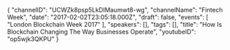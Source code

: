 {
    "channelID": "UCWZk8psp5LkDIMaumwt8-wg",
    "channelName": "Fintech Week",
    "date": "2017-02-02T23:05:18.000Z",
    "draft": false,
    "events": [
        "London Blockchain Week 2017"
    ],
    "speakers": [],
    "tags": [],
    "title": "How Is Blockchain Changing The Way Businesses Operate",
    "youtubeID": "op5wjk3QKPU"
}